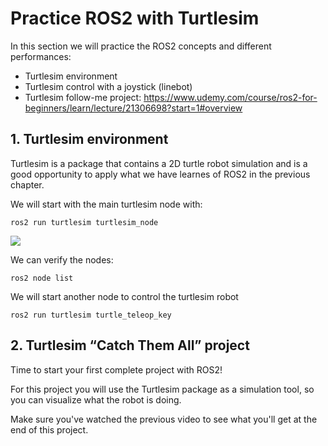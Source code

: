 # **Practice ROS2 with Turtlesim**

In this section we will practice the ROS2 concepts and different performances:
- Turtlesim environment
- Turtlesim control with a joystick (linebot)
- Turtlesim follow-me project: https://www.udemy.com/course/ros2-for-beginners/learn/lecture/21306698?start=1#overview

## **1. Turtlesim environment**

Turtlesim is a package that contains a 2D turtle robot simulation and is a good opportunity to apply what we have learnes of ROS2 in the previous chapter.

We will start with the main turtlesim node with:
```shell
ros2 run turtlesim turtlesim_node
```
![](./Images/02_ROS2_tutorial/01_turtlesim.png)

We can verify the nodes:
```shell
ros2 node list
```
We will start another node to control the turtlesim robot
```shell
ros2 run turtlesim turtle_teleop_key
```
## **2. Turtlesim “Catch Them All” project**

Time to start your first complete project with ROS2!

For this project you will use the Turtlesim package as a simulation tool, so you can visualize what the robot is doing.

Make sure you've watched the previous video to see what you'll get at the end of this project.